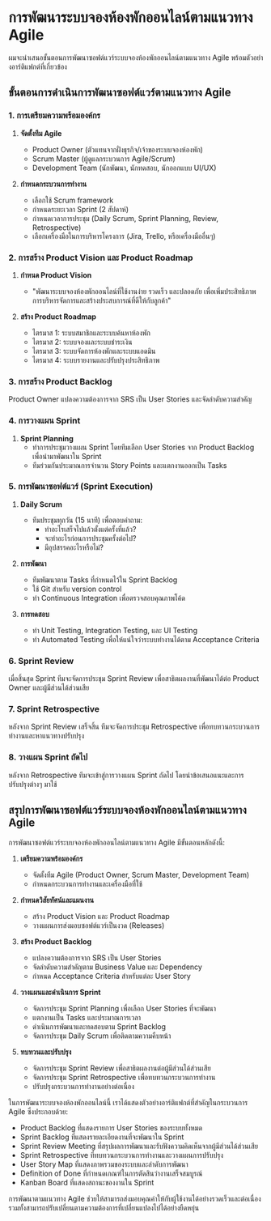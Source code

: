 # การพัฒนาระบบจองห้องพักออนไลน์ตามแนวทาง Agile

ผมจะนำเสนอขั้นตอนการพัฒนาซอฟต์แวร์ระบบจองห้องพักออนไลน์ตามแนวทาง Agile พร้อมตัวอย่างอาร์ติแฟกต์ที่เกี่ยวข้อง

## ขั้นตอนการดำเนินการพัฒนาซอฟต์แวร์ตามแนวทาง Agile

### 1. การเตรียมความพร้อมองค์กร

1. **จัดตั้งทีม Agile**
   - Product Owner (ตัวแทนจากฝั่งธุรกิจ/เจ้าของระบบจองห้องพัก)
   - Scrum Master (ผู้ดูแลกระบวนการ Agile/Scrum)
   - Development Team (นักพัฒนา, นักทดสอบ, นักออกแบบ UI/UX)

2. **กำหนดกระบวนการทำงาน**
   - เลือกใช้ Scrum framework
   - กำหนดระยะเวลา Sprint (2 สัปดาห์)
   - กำหนดเวลาการประชุม (Daily Scrum, Sprint Planning, Review, Retrospective)
   - เลือกเครื่องมือในการบริหารโครงการ (Jira, Trello, หรือเครื่องมืออื่นๆ)

### 2. การสร้าง Product Vision และ Product Roadmap

1. **กำหนด Product Vision**
   - "พัฒนาระบบจองห้องพักออนไลน์ที่ใช้งานง่าย รวดเร็ว และปลอดภัย เพื่อเพิ่มประสิทธิภาพการบริหารจัดการและสร้างประสบการณ์ที่ดีให้กับลูกค้า"

2. **สร้าง Product Roadmap**
   - ไตรมาส 1: ระบบสมาชิกและระบบค้นหาห้องพัก
   - ไตรมาส 2: ระบบจองและระบบชำระเงิน
   - ไตรมาส 3: ระบบจัดการห้องพักและระบบแอดมิน
   - ไตรมาส 4: ระบบรายงานและปรับปรุงประสิทธิภาพ

### 3. การสร้าง Product Backlog

Product Owner แปลงความต้องการจาก SRS เป็น User Stories และจัดลำดับความสำคัญ

### 4. การวางแผน Sprint

1. **Sprint Planning**
   - ทำการประชุมวางแผน Sprint โดยทีมเลือก User Stories จาก Product Backlog เพื่อนำมาพัฒนาใน Sprint
   - ทีมร่วมกันประมาณการจำนวน Story Points และแตกงานออกเป็น Tasks

### 5. การพัฒนาซอฟต์แวร์ (Sprint Execution)

1. **Daily Scrum**
   - ทีมประชุมทุกวัน (15 นาที) เพื่อตอบคำถาม:
     - ทำอะไรเสร็จไปแล้วตั้งแต่ครั้งที่แล้ว?
     - จะทำอะไรก่อนการประชุมครั้งต่อไป?
     - มีอุปสรรคอะไรหรือไม่?

2. **การพัฒนา**
   - ทีมพัฒนาตาม Tasks ที่กำหนดไว้ใน Sprint Backlog
   - ใช้ Git สำหรับ version control
   - ทำ Continuous Integration เพื่อตรวจสอบคุณภาพโค้ด

3. **การทดสอบ**
   - ทำ Unit Testing, Integration Testing, และ UI Testing
   - ทำ Automated Testing เพื่อให้แน่ใจว่าระบบทำงานได้ตาม Acceptance Criteria

### 6. Sprint Review

เมื่อสิ้นสุด Sprint ทีมจะจัดการประชุม Sprint Review เพื่อสาธิตผลงานที่พัฒนาได้ต่อ Product Owner และผู้มีส่วนได้ส่วนเสีย


### 7. Sprint Retrospective

หลังจาก Sprint Review เสร็จสิ้น ทีมจะจัดการประชุม Retrospective เพื่อทบทวนกระบวนการทำงานและหาแนวทางปรับปรุง
### 8. วางแผน Sprint ถัดไป

หลังจาก Retrospective ทีมจะเข้าสู่การวางแผน Sprint ถัดไป โดยนำข้อเสนอแนะและการปรับปรุงต่างๆ มาใช้


## สรุปการพัฒนาซอฟต์แวร์ระบบจองห้องพักออนไลน์ตามแนวทาง Agile

การพัฒนาซอฟต์แวร์ระบบจองห้องพักออนไลน์ตามแนวทาง Agile มีขั้นตอนหลักดังนี้:

1. **เตรียมความพร้อมองค์กร**
   - จัดตั้งทีม Agile (Product Owner, Scrum Master, Development Team)
   - กำหนดกระบวนการทำงานและเครื่องมือที่ใช้

2. **กำหนดวิสัยทัศน์และแผนงาน**
   - สร้าง Product Vision และ Product Roadmap
   - วางแผนการส่งมอบซอฟต์แวร์เป็นงวด (Releases)

3. **สร้าง Product Backlog**
   - แปลงความต้องการจาก SRS เป็น User Stories
   - จัดลำดับความสำคัญตาม Business Value และ Dependency
   - กำหนด Acceptance Criteria สำหรับแต่ละ User Story

4. **วางแผนและดำเนินการ Sprint**
   - จัดการประชุม Sprint Planning เพื่อเลือก User Stories ที่จะพัฒนา
   - แตกงานเป็น Tasks และประมาณการเวลา
   - ดำเนินการพัฒนาและทดสอบตาม Sprint Backlog
   - จัดการประชุม Daily Scrum เพื่อติดตามความคืบหน้า

5. **ทบทวนและปรับปรุง**
   - จัดการประชุม Sprint Review เพื่อสาธิตผลงานต่อผู้มีส่วนได้ส่วนเสีย
   - จัดการประชุม Sprint Retrospective เพื่อทบทวนกระบวนการทำงาน
   - ปรับปรุงกระบวนการทำงานอย่างต่อเนื่อง

ในการพัฒนาระบบจองห้องพักออนไลน์นี้ เราได้แสดงตัวอย่างอาร์ติแฟกต์ที่สำคัญในกระบวนการ Agile ซึ่งประกอบด้วย:

- Product Backlog ที่แสดงรายการ User Stories ของระบบทั้งหมด
- Sprint Backlog ที่แสดงรายละเอียดงานที่จะพัฒนาใน Sprint
- Sprint Review Meeting ที่สรุปผลการพัฒนาและรับฟังความคิดเห็นจากผู้มีส่วนได้ส่วนเสีย
- Sprint Retrospective ที่ทบทวนกระบวนการทำงานและวางแผนการปรับปรุง
- User Story Map ที่แสดงภาพรวมของระบบและลำดับการพัฒนา
- Definition of Done ที่กำหนดเกณฑ์ในการตัดสินว่างานเสร็จสมบูรณ์
- Kanban Board ที่แสดงสถานะของงานใน Sprint

การพัฒนาตามแนวทาง Agile ช่วยให้สามารถส่งมอบคุณค่าให้กับผู้ใช้งานได้อย่างรวดเร็วและต่อเนื่อง รวมทั้งสามารถปรับเปลี่ยนตามความต้องการที่เปลี่ยนแปลงไปได้อย่างยืดหยุ่น